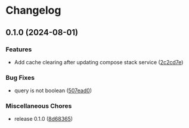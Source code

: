 # Changelog

## 0.1.0 (2024-08-01)


### Features

* Add cache clearing after updating compose stack service ([2c2cd7e](https://github.com/LooLzzz/docking-station/commit/2c2cd7ec8a13b7b6c6aec6972ed2a9a2a8443003))


### Bug Fixes

* query is not boolean ([507ead0](https://github.com/LooLzzz/docking-station/commit/507ead03fd8a18bd6355e4c81c6e95083ea3097e))


### Miscellaneous Chores

* release 0.1.0 ([8d68365](https://github.com/LooLzzz/docking-station/commit/8d6836502951500e69d15aff90c80474d6f30ec0))
